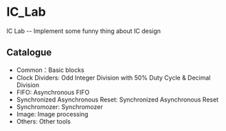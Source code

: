 # IC_Lab
IC Lab -- Implement some funny thing about IC design

## Catalogue

* Common：Basic blocks
* Clock Dividers: Odd Integer Division with 50% Duty Cycle & Decimal Division
* FIFO: Asynchronous FIFO
* Synchronized Asynchronous Reset: Synchronized Asynchronous Reset
* Synchromozer: Synchromozer
* Image: Image processing
* Others: Other tools
